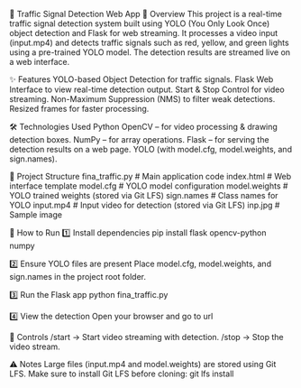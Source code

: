 🚦 Traffic Signal Detection Web App
📌 Overview
This project is a real-time traffic signal detection system built using YOLO (You Only Look Once) object detection and Flask for web streaming.
It processes a video input (input.mp4) and detects traffic signals such as red, yellow, and green lights using a pre-trained YOLO model.
The detection results are streamed live on a web interface.

✨ Features
YOLO-based Object Detection for traffic signals.
Flask Web Interface to view real-time detection output.
Start & Stop Control for video streaming.
Non-Maximum Suppression (NMS) to filter weak detections.
Resized frames for faster processing.

🛠 Technologies Used
Python
OpenCV – for video processing & drawing detection boxes.
NumPy – for array operations.
Flask – for serving the detection results on a web page.
YOLO (with model.cfg, model.weights, and sign.names).

📂 Project Structure
fina_traffic.py       # Main application code
index.html            # Web interface template
model.cfg             # YOLO model configuration
model.weights         # YOLO trained weights (stored via Git LFS)
sign.names            # Class names for YOLO
input.mp4             # Input video for detection (stored via Git LFS)
inp.jpg               # Sample image

🚀 How to Run
1️⃣ Install dependencies
pip install flask opencv-python numpy

2️⃣ Ensure YOLO files are present
Place model.cfg, model.weights, and sign.names in the project root folder.

3️⃣ Run the Flask app
python fina_traffic.py

4️⃣ View the detection
Open your browser and go to url

📌 Controls
/start → Start video streaming with detection.
/stop → Stop the video stream.

⚠ Notes
Large files (input.mp4 and model.weights) are stored using Git LFS. Make sure to install Git LFS before cloning:
git lfs install

